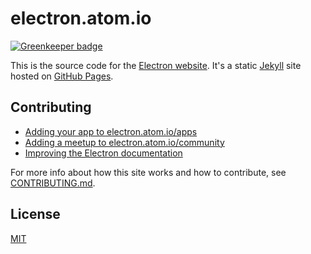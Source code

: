 # electron.atom.io

[![Greenkeeper badge](https://badges.greenkeeper.io/electron/electron.atom.io.svg)](https://greenkeeper.io/)

This is the source code for the [Electron website](http://electron.atom.io). It's a static [Jekyll](https://jekyllrb.com) site hosted on [GitHub Pages](https://pages.github.com).

## Contributing

- [Adding your app to electron.atom.io/apps](https://github.com/electron/electron-apps#adding-your-app)
- [Adding a meetup to electron.atom.io/community](CONTRIBUTING.md#meetups)
- [Improving the Electron documentation](CONTRIBUTING.md#documentation)

For more info about how this site works and how to contribute, see [CONTRIBUTING.md](CONTRIBUTING.md).

## License

[MIT](LICENSE.md)
